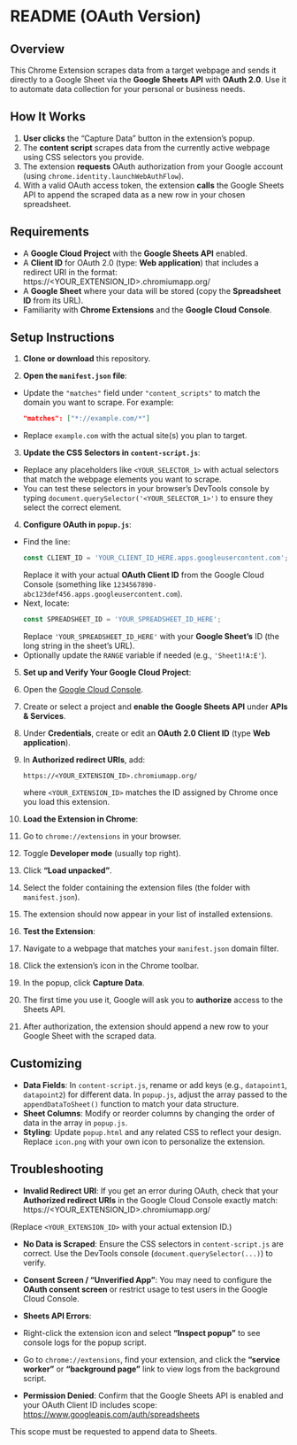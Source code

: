 # README (OAuth Version)

## Overview
This Chrome Extension scrapes data from a target webpage and sends it directly to a Google Sheet via the **Google Sheets API** with **OAuth 2.0**. Use it to automate data collection for your personal or business needs.

## How It Works
1. **User clicks** the “Capture Data” button in the extension’s popup.  
2. The **content script** scrapes data from the currently active webpage using CSS selectors you provide.  
3. The extension **requests** OAuth authorization from your Google account (using `chrome.identity.launchWebAuthFlow`).  
4. With a valid OAuth access token, the extension **calls** the Google Sheets API to append the scraped data as a new row in your chosen spreadsheet.

## Requirements
- A **Google Cloud Project** with the **Google Sheets API** enabled.  
- A **Client ID** for OAuth 2.0 (type: **Web application**) that includes a redirect URI in the format: https://<YOUR_EXTENSION_ID>.chromiumapp.org/
- A **Google Sheet** where your data will be stored (copy the **Spreadsheet ID** from its URL).  
- Familiarity with **Chrome Extensions** and the **Google Cloud Console**.

## Setup Instructions

1. **Clone or download** this repository.

2. **Open the `manifest.json` file**:  
 - Update the `"matches"` field under `"content_scripts"` to match the domain you want to scrape. For example:
   ```json
   "matches": ["*://example.com/*"]
   ```
 - Replace `example.com` with the actual site(s) you plan to target.

3. **Update the CSS Selectors in `content-script.js`**:  
 - Replace any placeholders like `<YOUR_SELECTOR_1>` with actual selectors that match the webpage elements you want to scrape.
 - You can test these selectors in your browser’s DevTools console by typing `document.querySelector('<YOUR_SELECTOR_1>')` to ensure they select the correct element.

4. **Configure OAuth in `popup.js`**:
 - Find the line:
   ```js
   const CLIENT_ID = 'YOUR_CLIENT_ID_HERE.apps.googleusercontent.com';
   ```
   Replace it with your actual **OAuth Client ID** from the Google Cloud Console (something like `1234567890-abc123def456.apps.googleusercontent.com`).
 - Next, locate:
   ```js
   const SPREADSHEET_ID = 'YOUR_SPREADSHEET_ID_HERE';
   ```
   Replace `'YOUR_SPREADSHEET_ID_HERE'` with your **Google Sheet’s** ID (the long string in the sheet’s URL).
 - Optionally update the `RANGE` variable if needed (e.g., `'Sheet1!A:E'`).

5. **Set up and Verify Your Google Cloud Project**:
 1. Open the [Google Cloud Console](https://console.cloud.google.com).  
 2. Create or select a project and **enable the Google Sheets API** under **APIs & Services**.  
 3. Under **Credentials**, create or edit an **OAuth 2.0 Client ID** (type **Web application**).  
 4. In **Authorized redirect URIs**, add:
    ```
    https://<YOUR_EXTENSION_ID>.chromiumapp.org/
    ```
    where `<YOUR_EXTENSION_ID>` matches the ID assigned by Chrome once you load this extension.

6. **Load the Extension in Chrome**:
 1. Go to `chrome://extensions` in your browser.  
 2. Toggle **Developer mode** (usually top right).  
 3. Click **“Load unpacked”**.  
 4. Select the folder containing the extension files (the folder with `manifest.json`).  
 5. The extension should now appear in your list of installed extensions.

7. **Test the Extension**:
 1. Navigate to a webpage that matches your `manifest.json` domain filter.  
 2. Click the extension’s icon in the Chrome toolbar.  
 3. In the popup, click **Capture Data**.  
 4. The first time you use it, Google will ask you to **authorize** access to the Sheets API.  
 5. After authorization, the extension should append a new row to your Google Sheet with the scraped data.

## Customizing

- **Data Fields**: In `content-script.js`, rename or add keys (e.g., `datapoint1`, `datapoint2`) for different data. In `popup.js`, adjust the array passed to the `appendDataToSheet()` function to match your data structure.  
- **Sheet Columns**: Modify or reorder columns by changing the order of data in the array in `popup.js`.  
- **Styling**: Update `popup.html` and any related CSS to reflect your design. Replace `icon.png` with your own icon to personalize the extension.

## Troubleshooting

- **Invalid Redirect URI**: If you get an error during OAuth, check that your **Authorized redirect URIs** in the Google Cloud Console exactly match: https://<YOUR_EXTENSION_ID>.chromiumapp.org/

(Replace `<YOUR_EXTENSION_ID>` with your actual extension ID.)

- **No Data is Scraped**: Ensure the CSS selectors in `content-script.js` are correct. Use the DevTools console (`document.querySelector(...)`) to verify.  

- **Consent Screen / “Unverified App”**: You may need to configure the **OAuth consent screen** or restrict usage to test users in the Google Cloud Console.  

- **Sheets API Errors**:
- Right-click the extension icon and select **“Inspect popup”** to see console logs for the popup script.  
- Go to `chrome://extensions`, find your extension, and click the **“service worker”** or **“background page”** link to view logs from the background script.

- **Permission Denied**: Confirm that the Google Sheets API is enabled and your OAuth Client ID includes scope: https://www.googleapis.com/auth/spreadsheets

This scope must be requested to append data to Sheets.



